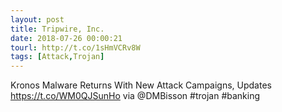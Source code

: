 ```yaml
---
layout: post
title: Tripwire, Inc.
date: 2018-07-26 00:00:21
tourl: http://t.co/1sHmVCRv8W
tags: [Attack,Trojan]
---
```

Kronos Malware Returns With New Attack Campaigns, Updates https://t.co/WM0QJSunHo via @DMBisson #trojan #banking